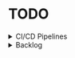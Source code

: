 # TODO
<details>
  <summary>CI/CD Pipelines</summary>
  
  - Semnatic Versioning
    - [ ] Display current version in `.info` command
  - Github Actions
    - [ ] Release Strategy
    - [ ] Build Python Application
    - [ ] Package Python Application
    - [ ] Deploy to EC2
</details>
<details>
  <summary>Backlog</summary>
  
  - Determine Deployment Service
    - [ ] Containerize?
    - [ ] EKS / ECS Fargate?
    - [ ] Beanstalk?
</details>
